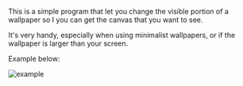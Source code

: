 This is a simple program that let you change the visible portion of a wallpaper so I you can get the canvas that you want to see.

It's very handy, especially when using minimalist wallpapers, or if the wallpaper is larger than your screen.

Example below:

![example](https://cloud.githubusercontent.com/assets/2142305/4519973/13675d12-4cd4-11e4-84ee-f609f647b1b9.png)